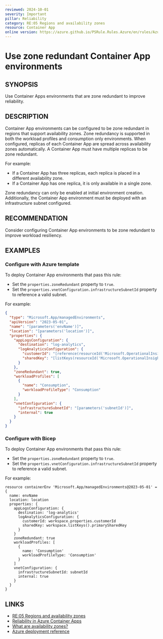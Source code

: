 ```yaml
---
reviewed: 2024-10-01
severity: Important
pillar: Reliability
category: RE:05 Regions and availability zones
resource: Container App
online version: https://azure.github.io/PSRule.Rules.Azure/en/rules/Azure.ContainerApp.AvailabilityZone/
---
```


# Use zone redundant Container App environments

## SYNOPSIS

Use Container Apps environments that are zone redundant to improve reliability.

## DESCRIPTION

Container App environments can be configured to be zone redundant in regions that support availability zones.
Zone redundancy is supported in both the workload profiles and consumption only environments.
When configured, replicas of each Container App are spread across availability zones automatically.
A Container App must have multiple replicas to be zone redundant.

For example:

- If a Container App has three replicas, each replica is placed in a different availability zone.
- If a Container App has one replica, it is only available in a single zone.

Zone redundancy can only be enabled at initial environment creation.
Additionally, the Container App environment must be deployed with an infrastructure subnet configured.

## RECOMMENDATION

Consider configuring Container App environments to be zone redundant to improve workload resiliency.

## EXAMPLES

### Configure with Azure template

To deploy Container App environments that pass this rule:

- Set the `properties.zoneRedundant` property to `true`.
- Set the `properties.vnetConfiguration.infrastructureSubnetId` property to reference a valid subnet.

For example:

```json
{
  "type": "Microsoft.App/managedEnvironments",
  "apiVersion": "2023-05-01",
  "name": "[parameters('envName')]",
  "location": "[parameters('location')]",
  "properties": {
    "appLogsConfiguration": {
      "destination": "log-analytics",
      "logAnalyticsConfiguration": {
        "customerId": "[reference(resourceId('Microsoft.OperationalInsights/workspaces', parameters('workspaceId')), '2022-10-01').customerId]",
        "sharedKey": "[listKeys(resourceId('Microsoft.OperationalInsights/workspaces', parameters('workspaceId')), '2022-10-01').primarySharedKey]"
      }
    },
    "zoneRedundant": true,
    "workloadProfiles": [
      {
        "name": "Consumption",
        "workloadProfileType": "Consumption"
      }
    ],
    "vnetConfiguration": {
      "infrastructureSubnetId": "[parameters('subnetId')]",
      "internal": true
    }
  }
}
```

### Configure with Bicep

To deploy Container App environments that pass this rule:

- Set the `properties.zoneRedundant` property to `true`.
- Set the `properties.vnetConfiguration.infrastructureSubnetId` property to reference a valid subnet.

For example:

```bicep
resource containerEnv 'Microsoft.App/managedEnvironments@2023-05-01' = {
  name: envName
  location: location
  properties: {
    appLogsConfiguration: {
      destination: 'log-analytics'
      logAnalyticsConfiguration: {
        customerId: workspace.properties.customerId
        sharedKey: workspace.listKeys().primarySharedKey
      }
    }
    zoneRedundant: true
    workloadProfiles: [
      {
        name: 'Consumption'
        workloadProfileType: 'Consumption'
      }
    ]
    vnetConfiguration: {
      infrastructureSubnetId: subnetId
      internal: true
    }
  }
}
```

<!-- external:avm avm/res/app/managed-environment:0.8.0 zoneRedundant,vnetConfiguration.infrastructureSubnetId -->

## LINKS

- [RE:05 Regions and availability zones](https://learn.microsoft.com/azure/well-architected/reliability/regions-availability-zones)
- [Reliability in Azure Container Apps](https://learn.microsoft.com/azure/reliability/reliability-azure-container-apps#availability-zone-support)
- [What are availability zones?](https://learn.microsoft.com/azure/reliability/availability-zones-overview)
- [Azure deployment reference](https://learn.microsoft.com/azure/templates/microsoft.app/containerapps)
